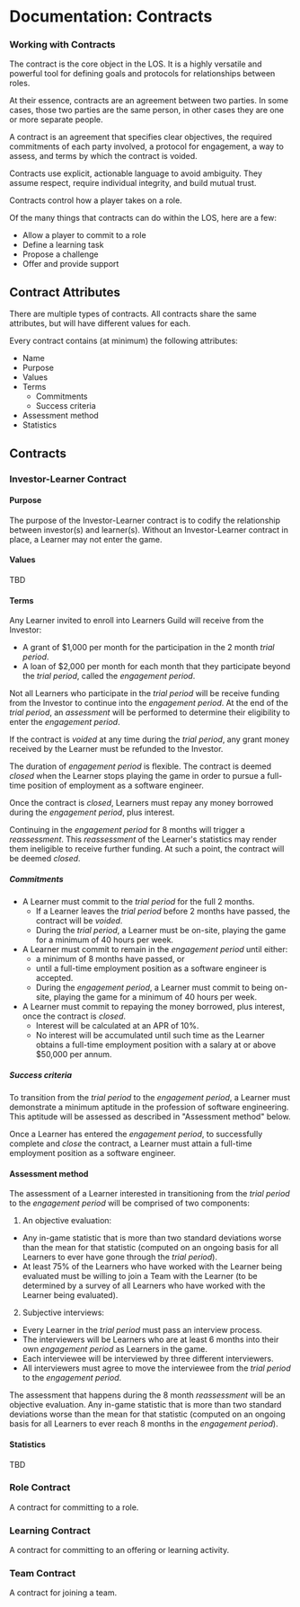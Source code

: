 # Documentation: Contracts

### Working with Contracts

The contract is the core object in the LOS. It is a highly versatile and powerful tool for defining goals and protocols for relationships between roles.

At their essence, contracts are an agreement between two parties. In some cases, those two parties are the same person, in other cases they are one or more separate people.

A contract is an agreement that specifies clear objectives, the required commitments of each party involved, a protocol for engagement, a way to assess, and terms by which the contract is voided.

Contracts use explicit, actionable language to avoid ambiguity. They assume respect, require individual integrity, and build mutual trust.

Contracts control how a player takes on a role.

Of the many things that contracts can do within the LOS, here are a few:

- Allow a player to commit to a role
- Define a learning task
- Propose a challenge
- Offer and provide support


## Contract Attributes

There are multiple types of contracts. All contracts share the same attributes, but will have different values for each.

Every contract contains (at minimum) the following attributes:

- Name
- Purpose
- Values
- Terms
  - Commitments
  - Success criteria
- Assessment method
- Statistics

## Contracts

### Investor-Learner Contract

#### Purpose

The purpose of the Investor-Learner contract is to codify the relationship between investor(s) and learner(s). Without an Investor-Learner contract in place, a Learner may not enter the game.

#### Values

TBD

<!-- TODO: figure out values -->

#### Terms

Any Learner invited to enroll into Learners Guild will receive from the Investor:

- A grant of $1,000 per month for the participation in the 2 month _trial period_.
- A loan of $2,000 per month for each month that they participate beyond the _trial period_, called the _engagement period_.

Not all Learners who participate in the _trial period_ will be receive funding from the Investor to continue into the _engagement period_. At the end of the _trial period_, an _assessment_ will be performed to determine their eligibility to enter the _engagement period_.

If the contract is _voided_ at any time during the _trial period_, any grant money received by the Learner must be refunded to the Investor.

The duration of _engagement period_ is flexible. The contract is deemed _closed_ when the Learner stops playing the game in order to pursue a full-time position of employment as a software engineer.

Once the contract is _closed_, Learners must repay any money borrowed during the _engagement period_, plus interest.

Continuing in the _engagement period_ for 8 months will trigger a _reassessment_. This _reassessment_ of the Learner's statistics may render them ineligible to receive further funding. At such a point, the contract will be deemed _closed_.

##### Commitments

- A Learner must commit to the _trial period_ for the full 2 months.
  - If a Learner leaves the _trial period_ before 2 months have passed, the contract will be _voided_.
  - During the _trial period_, a Learner must be on-site, playing the game for a minimum of 40 hours per week.
- A Learner must commit to remain in the _engagement period_ until either:
  - a minimum of 8 months have passed, or
  - until a full-time employment position as a software engineer is accepted.
  - During the _engagement period_, a Learner must commit to being on-site, playing the game for a minimum of 40 hours per week.
- A Learner must commit to repaying the money borrowed, plus interest, once the contract is _closed_.
  - Interest will be calculated at an APR of 10%.
  - No interest will be accumulated until such time as the Learner obtains a full-time employment position with a salary at or above $50,000 per annum.

##### Success criteria

To transition from the _trial period_ to the _engagement period_, a Learner must demonstrate a minimum aptitude in the profession of software engineering. This aptitude will be assessed as described in "Assessment method" below.

Once a Learner has entered the _engagement period_, to successfully complete and _close_ the contract, a Learner must attain a full-time employment position as a software engineer.

#### Assessment method

The assessment of a Learner interested in transitioning from the _trial period_ to the _engagement period_ will be comprised of two components:

1. An objective evaluation:
  - Any in-game statistic that is more than two standard deviations worse than the mean for that statistic (computed on an ongoing basis for all Learners to ever have gone through the _trial period_).
  - At least 75% of the Learners who have worked with the Learner being evaluated must be willing to join a Team with the Learner (to be determined by a survey of all Learners who have worked with the Learner being evaluated).
2. Subjective interviews:
  - Every Learner in the _trial period_ must pass an interview process.
  - The interviewers will be Learners who are at least 6 months into their own _engagement period_ as Learners in the game.
  - Each interviewee will be interviewed by three different interviewers.
  - All interviewers must agree to move the interviewee from the _trial period_ to the _engagement period_.

The assessment that happens during the 8 month _reassessment_ will be an objective evaluation. Any in-game statistic that is more than two standard deviations worse than the mean for that statistic (computed on an ongoing basis for all Learners to ever reach 8 months in the _engagement period_).

#### Statistics

TBD
<!-- TODO: depends on in-game statistics, yet to be determined --->



### Role Contract
A contract for committing to a role.

<!-- TODO: define contract -->

### Learning Contract
A contract for committing to an offering or learning activity.

<!-- TODO: define contract -->

### Team Contract
A contract for joining a team.

<!-- TODO: define contract -->
